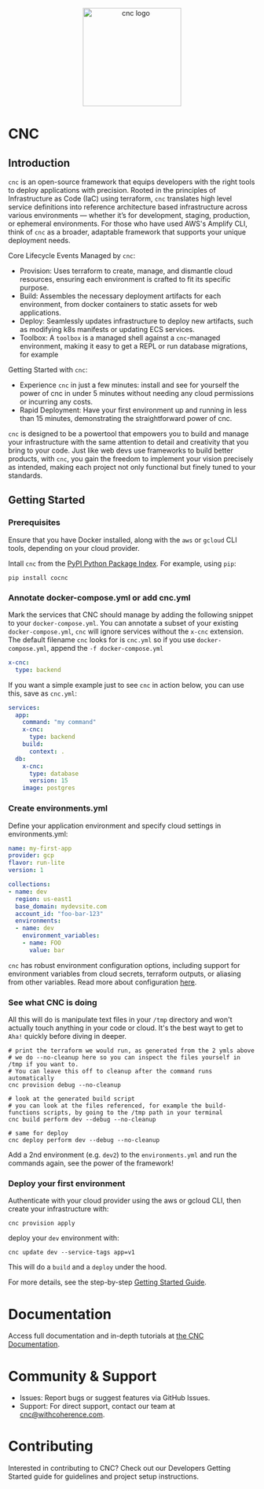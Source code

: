 <p align="center">
<picture>
  <source srcset="https://cncframework.com/images/cnc_logo_white.svg" media="(prefers-color-scheme: dark)">
  <source srcset="https://cncframework.com/images/cnc_logo_black.svg" media="(prefers-color-scheme: light)">
  <img src="https://cncframework.com/images/cnc_logo_black.svg" alt="cnc logo" width="200" height="auto">
</picture>
</p>

# CNC

## Introduction

`cnc` is an open-source framework that equips developers with the right tools to deploy applications with precision. Rooted in the principles of Infrastructure as Code (IaC) using terraform, `cnc` translates high level service definitions into reference architecture based infrastructure across various environments — whether it’s for development, staging, production, or ephemeral environments. For those who have used AWS's Amplify CLI, think of `cnc` as a broader, adaptable framework that supports your unique deployment needs.

Core Lifecycle Events Managed by `cnc`:

- Provision: Uses terraform to create, manage, and dismantle cloud resources, ensuring each environment is crafted to fit its specific purpose.
- Build: Assembles the necessary deployment artifacts for each environment, from docker containers to static assets for web applications.
- Deploy: Seamlessly updates infrastructure to deploy new artifacts, such as modifying k8s manifests or updating ECS services.
- Toolbox: A `toolbox` is a managed shell against a `cnc`-managed environment, making it easy to get a REPL or run database migrations, for example

Getting Started with `cnc`:
- Experience `cnc` in just a few minutes: install and see for yourself the power of cnc in under 5 minutes without needing any cloud permissions or incurring any costs.
- Rapid Deployment: Have your first environment up and running in less than 15 minutes, demonstrating the straightforward power of cnc.

`cnc` is designed to be a powertool that empowers you to build and manage your infrastructure with the same attention to detail and creativity that you bring to your code. Just like web devs use frameworks to build better products, with `cnc`, you gain the freedom to implement your vision precisely as intended, making each project not only functional but finely tuned to your standards.

## Getting Started

### Prerequisites

Ensure that you have Docker installed, along with the `aws` or `gcloud` CLI tools, depending on your cloud provider.

Intall `cnc` from the [PyPI Python Package Index](https://pypi.org/project/cocnc/). For example, using `pip`:
```
pip install cocnc
```

### Annotate docker-compose.yml or add cnc.yml

Mark the services that CNC should manage by adding the following snippet to your `docker-compose.yml`. You can annotate a subset of your existing `docker-compose.yml`, `cnc` will ignore services without the `x-cnc` extension. The default filename `cnc` looks for is `cnc.yml` so if you use `docker-compose.yml`, append the `-f docker-compose.yml`

```yaml
x-cnc:
  type: backend
```

If you want a simple example just to see `cnc` in action below, you can use this, save as `cnc.yml`:

```yaml
services:
  app:
    command: "my command"
    x-cnc:
      type: backend
    build:
      context: .
  db:
    x-cnc:
      type: database
      version: 15
    image: postgres
```

### Create environments.yml

Define your application environment and specify cloud settings in environments.yml:

```yaml
name: my-first-app
provider: gcp
flavor: run-lite
version: 1

collections:
- name: dev
  region: us-east1
  base_domain: mydevsite.com
  account_id: "foo-bar-123"
  environments:
  - name: dev
    environment_variables:
    - name: FOO
      value: bar
```

`cnc` has robust environment configuration options, including support for environment variables from cloud secrets, terraform outputs, or aliasing from other variables. Read more about configuration [here](https://cncframework.com/configuration/overview/).


### See what CNC is doing

All this will do is manipulate text files in your `/tmp` directory and won't actually touch anything in your code or cloud. It's the best wayt to get to `Aha!` quickly before diving in deeper.

```
# print the terraform we would run, as generated from the 2 ymls above
# we do --no-cleanup here so you can inspect the files yourself in /tmp if you want to.
# You can leave this off to cleanup after the command runs automatically
cnc provision debug --no-cleanup

# look at the generated build script
# you can look at the files referenced, for example the build-functions scripts, by going to the /tmp path in your terminal
cnc build perform dev --debug --no-cleanup

# same for deploy
cnc deploy perform dev --debug --no-cleanup
```

Add a 2nd environment (e.g. `dev2`) to the `environments.yml` and run the commands again, see the power of the framework!

### Deploy your first environment

Authenticate with your cloud provider using the aws or gcloud CLI, then create your infrastructure with:

```
cnc provision apply
```

deploy your `dev` environment with:
```
cnc update dev --service-tags app=v1
```

This will do a `build` and a `deploy` under the hood.

For more details, see the step-by-step [Getting Started Guide](https://cncframework.com/getting-started/).


# Documentation

Access full documentation and in-depth tutorials at [the CNC Documentation](https://cncframework.com).

# Community & Support

- Issues: Report bugs or suggest features via GitHub Issues.
- Support: For direct support, contact our team at cnc@withcoherence.com.

# Contributing

Interested in contributing to CNC? Check out our Developers Getting Started guide for guidelines and project setup instructions.
